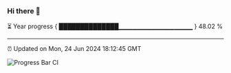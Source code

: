 ### Hi there 👋

⏳ Year progress { ██████████████▁▁▁▁▁▁▁▁▁▁▁▁▁▁▁▁ } 48.02 %

---

⏰ Updated on Mon, 24 Jun 2024 18:12:45 GMT

![Progress Bar CI](https://github.com/code-lakshay/GitHub-Actions-Demo/workflows/Progress%20Bar%20CI/badge.svg)

